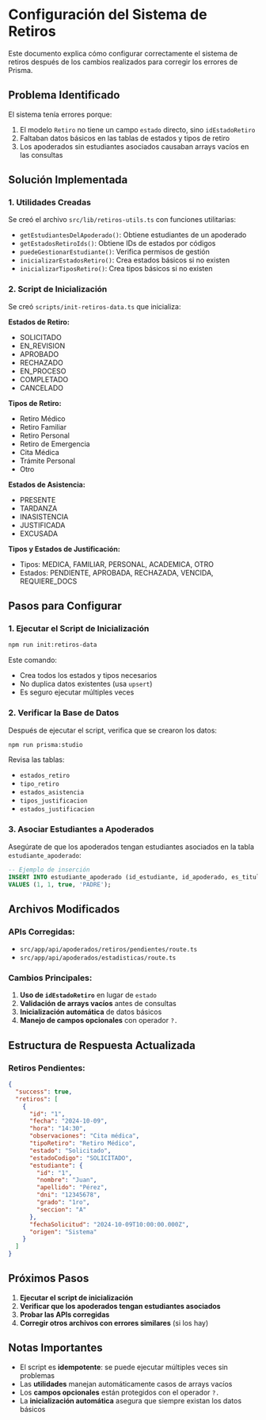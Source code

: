 # Configuración del Sistema de Retiros

Este documento explica cómo configurar correctamente el sistema de retiros después de los cambios realizados para corregir los errores de Prisma.

## Problema Identificado

El sistema tenía errores porque:
1. El modelo `Retiro` no tiene un campo `estado` directo, sino `idEstadoRetiro`
2. Faltaban datos básicos en las tablas de estados y tipos de retiro
3. Los apoderados sin estudiantes asociados causaban arrays vacíos en las consultas

## Solución Implementada

### 1. Utilidades Creadas

Se creó el archivo `src/lib/retiros-utils.ts` con funciones utilitarias:
- `getEstudiantesDelApoderado()`: Obtiene estudiantes de un apoderado
- `getEstadosRetiroIds()`: Obtiene IDs de estados por códigos
- `puedeGestionarEstudiante()`: Verifica permisos de gestión
- `inicializarEstadosRetiro()`: Crea estados básicos si no existen
- `inicializarTiposRetiro()`: Crea tipos básicos si no existen

### 2. Script de Inicialización

Se creó `scripts/init-retiros-data.ts` que inicializa:

**Estados de Retiro:**
- SOLICITADO
- EN_REVISION  
- APROBADO
- RECHAZADO
- EN_PROCESO
- COMPLETADO
- CANCELADO

**Tipos de Retiro:**
- Retiro Médico
- Retiro Familiar
- Retiro Personal
- Retiro de Emergencia
- Cita Médica
- Trámite Personal
- Otro

**Estados de Asistencia:**
- PRESENTE
- TARDANZA
- INASISTENCIA
- JUSTIFICADA
- EXCUSADA

**Tipos y Estados de Justificación:**
- Tipos: MEDICA, FAMILIAR, PERSONAL, ACADEMICA, OTRO
- Estados: PENDIENTE, APROBADA, RECHAZADA, VENCIDA, REQUIERE_DOCS

## Pasos para Configurar

### 1. Ejecutar el Script de Inicialización

```bash
npm run init:retiros-data
```

Este comando:
- Crea todos los estados y tipos necesarios
- No duplica datos existentes (usa `upsert`)
- Es seguro ejecutar múltiples veces

### 2. Verificar la Base de Datos

Después de ejecutar el script, verifica que se crearon los datos:

```bash
npm run prisma:studio
```

Revisa las tablas:
- `estados_retiro`
- `tipo_retiro`
- `estados_asistencia`
- `tipos_justificacion`
- `estados_justificacion`

### 3. Asociar Estudiantes a Apoderados

Asegúrate de que los apoderados tengan estudiantes asociados en la tabla `estudiante_apoderado`:

```sql
-- Ejemplo de inserción
INSERT INTO estudiante_apoderado (id_estudiante, id_apoderado, es_titular, parentesco)
VALUES (1, 1, true, 'PADRE');
```

## Archivos Modificados

### APIs Corregidas:
- `src/app/api/apoderados/retiros/pendientes/route.ts`
- `src/app/api/apoderados/estadisticas/route.ts`

### Cambios Principales:
1. **Uso de `idEstadoRetiro`** en lugar de `estado`
2. **Validación de arrays vacíos** antes de consultas
3. **Inicialización automática** de datos básicos
4. **Manejo de campos opcionales** con operador `?.`

## Estructura de Respuesta Actualizada

### Retiros Pendientes:
```json
{
  "success": true,
  "retiros": [
    {
      "id": "1",
      "fecha": "2024-10-09",
      "hora": "14:30",
      "observaciones": "Cita médica",
      "tipoRetiro": "Retiro Médico",
      "estado": "Solicitado",
      "estadoCodigo": "SOLICITADO",
      "estudiante": {
        "id": "1",
        "nombre": "Juan",
        "apellido": "Pérez",
        "dni": "12345678",
        "grado": "1ro",
        "seccion": "A"
      },
      "fechaSolicitud": "2024-10-09T10:00:00.000Z",
      "origen": "Sistema"
    }
  ]
}
```

## Próximos Pasos

1. **Ejecutar el script de inicialización**
2. **Verificar que los apoderados tengan estudiantes asociados**
3. **Probar las APIs corregidas**
4. **Corregir otros archivos con errores similares** (si los hay)

## Notas Importantes

- El script es **idempotente**: se puede ejecutar múltiples veces sin problemas
- Las **utilidades** manejan automáticamente casos de arrays vacíos
- Los **campos opcionales** están protegidos con el operador `?.`
- La **inicialización automática** asegura que siempre existan los datos básicos
